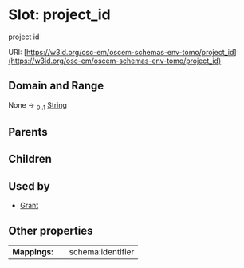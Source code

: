 
# Slot: project_id

project id

URI: [https://w3id.org/osc-em/oscem-schemas-env-tomo/project_id](https://w3id.org/osc-em/oscem-schemas-env-tomo/project_id)


## Domain and Range

None &#8594;  <sub>0..1</sub> [String](types/String.md)

## Parents


## Children


## Used by

 * [Grant](Grant.md)

## Other properties

|  |  |  |
| --- | --- | --- |
| **Mappings:** | | schema:identifier |